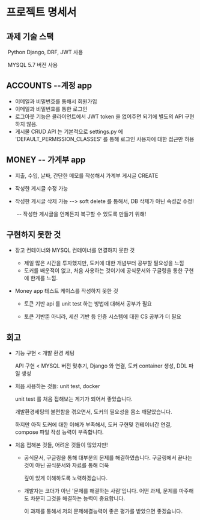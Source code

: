 



# 프로젝트 명세서 



##  과제 기술 스택 

​	Python Django, DRF, JWT 사용 

​	MYSQL 5.7 버전 사용 



## ACCOUNTS --계정  app

* 이메일과 비밀번호를 통해서 회원가입 
* 이메일과 비밀번호를 통한 로그인
* 로그아웃 기능은 클라이언트에서 JWT token 을 없어주면 되기에 별도의 API 구현하지 않음. 
* 게시물 CRUD API 는 기본적으로 settings.py 에 'DEFAULT_PERMISSION_CLASSES' 를 통해  로그인 사용자에 대한 접근만 허용 



## MONEY -- 가계부 app

* 지출, 수입, 날짜, 간단한 메모를 작성해서 가계부 게시글 CREATE 

* 작성한 게시글 수정 가능 

* 작성한 게시글 삭제 가능 --> soft delete 를 통해서, DB 삭제가 아닌 속성값 수정! 

  ​	-- 작성한 게시글을 언제든지 복구할 수 있도록 만들기 위해! 



## 구현하지 못한 것 

* 장고 컨테이너와 MYSQL 컨테이너를 연결하지 못한 것

  * 제일 많은 시간을 투자했지만, 도커에 대한 개념부터 공부할 필요성을 느낌
  * 도커를 배운적이 없고, 처음 사용하는 것이기에 공식문서와 구글링을 통한 구현에 한계를 느낌. 

* Money app 테스트 케이스를 작성하지 못한 것 

  * 토큰 기반 api 를 unit test 하는 방법에 대해서 공부가 필요

  * 토큰 기반뿐 아니라, 세션 기반 등 인증 시스템에 대한 CS 공부가 더 필요 

     

## 회고 

* 기능 구현  < 개발 환경 세팅 

  API 구현 <  MYSQL 버전 맞추기, Django 와 연결, 도커 container 생성, DDL 파일 생성 

* 처음 사용하는 것들: unit test, docker 

   unit test 를 처음 접해보는 게기가 되어서 좋았습니다. 

  개발환경세팅의 불편함을 겪으면서, 도커의 필요성을 몸소 깨달았습니다. 

  하지만 아직 도커에 대한 이해가 부족해서, 도커 구현및 컨테이너간 연결, compose 파일 작성 능력이 부족합니다. 

* 처음 접해본 것들, 어려운 것들이 많았지만! 

  * 공식문서, 구글링을 통해 대부분의 문제를 해결하였습니다. 구글링에서 끝나는 것이 아닌 공식문서와 자료를 통해 더욱 

    깊이 있게 이해하도록 노력하겠습니다. 

  * 개발자는 코더가 아닌 '문제를 해결하는 사람'입니다. 어떤 과제, 문제를 마주해도 차분히 그것을 해결하는 능력이 중요합니다. 

    이 과제를 통해서 저의 문제해결능력이 좋은 평가를 받았으면 좋겠습니다. 



